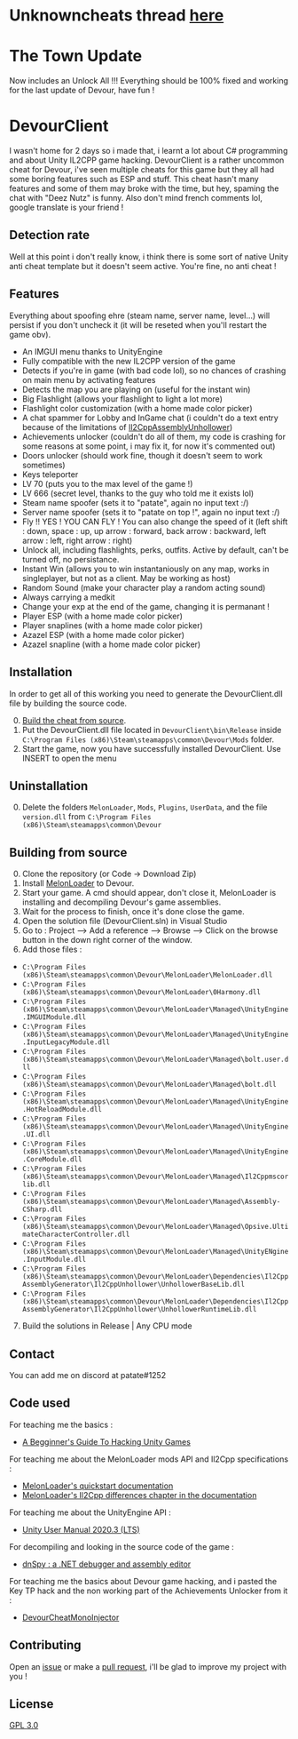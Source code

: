# Unknowncheats thread [here](https://www.unknowncheats.me/forum/other-fps-games/475950-devour-multihack-update.html)

# The Town Update
Now includes an Unlock All !!!
Everything should be 100% fixed and working for the last update of Devour, have fun !

# DevourClient

I wasn't home for 2 days so i made that, i learnt a lot about C# programming and about Unity IL2CPP game hacking.
DevourClient is a rather uncommon cheat for Devour, i've seen multiple cheats for this game but they all had some boring features such as ESP and stuff.
This cheat hasn't many features and some of them may broke with the time, but hey, spaming the chat with "Deez Nutz" is funny.
Also don't mind french comments lol, google translate is your friend !

## Detection rate

Well at this point i don't really know, i think there is some sort of native Unity anti cheat template but it doesn't seem active. You're fine, no anti cheat !

## Features
Everything about spoofing ehre (steam name, server name, level...) will persist if you don't uncheck it (it will be reseted when you'll restart the game obv).
* An IMGUI menu thanks to UnityEngine
* Fully compatible with the new IL2CPP version of the game
* Detects if you're in game (with bad code lol), so no chances of crashing on main menu by activating features
* Detects the map you are playing on (useful for the instant win)
* Big Flashlight (allows your flashlight to light a lot more)
* Flashlight color customization (with a home made color picker)
* A chat spammer for Lobby and InGame chat (i couldn't do a text entry because of the limitations of [Il2CppAssemblyUnhollower](https://github.com/knah/Il2CppAssemblyUnhollower))
* Achievements unlocker (couldn't do all of them, my code is crashing for some reasons at some point, i may fix it, for now it's commented out)
* Doors unlocker (should work fine, though it doesn't seem to work sometimes)
* Keys teleporter
* LV 70 (puts you to the max level of the game !)
* LV 666 (secret level, thanks to the guy who told me it exists lol)
* Steam name spoofer (sets it to "patate", again no input text :/)
* Server name spoofer (sets it to "patate on top !", again no input text :/)
* Fly !! YES ! YOU CAN FLY ! You can also change the speed of it (left shift : down, space : up, up arrow : forward, back arrow : backward, left arrow : left, right arrow : right)
* Unlock all, including flashlights, perks, outfits. Active by default, can't be turned off, no persistance.
* Instant Win (allows you to win instantaniously on any map, works in singleplayer, but not as a client. May be working as host)
* Random Sound (make your character play a random acting sound)
* Always carrying a medkit
* Change your exp at the end of the game, changing it is permanant !
* Player ESP (with a home made color picker)
* Player snaplines (with a home made color picker)
* Azazel ESP (with a home made color picker)
* Azazel snapline (with a home made color picker)

## Installation
In order to get all of this working you need to generate the DevourClient.dll file by building the source code.

0. [Build the cheat from source](https://github.com/ALittlePatate/DevourClient#building-from-source).
1. Put the DevourClient.dll file located in `DevourClient\bin\Release` inside `C:\Program Files (x86)\Steam\steamapps\common\Devour\Mods` folder.
2. Start the game, now you have successfully installed DevourClient. Use INSERT to open the menu

## Uninstallation

0. Delete the folders `MelonLoader`, `Mods`, `Plugins`, `UserData`, and the file `version.dll` from `C:\Program Files (x86)\Steam\steamapps\common\Devour`

## Building from source

0. Clone the repository (or Code -> Download Zip)
1. Install [MelonLoader](https://github.com/LavaGang/MelonLoader/releases) to Devour.
2. Start your game. A cmd should appear, don't close it, MelonLoader is installing and decompiling Devour's game assemblies.
3. Wait for the process to finish, once it's done close the game.
4. Open the solution file (DevourClient.sln) in Visual Studio
5. Go to : Project --> Add a reference --> Browse --> Click on the browse button in the down right corner of the window.
6. Add those files :
* `C:\Program Files (x86)\Steam\steamapps\common\Devour\MelonLoader\MelonLoader.dll`
* `C:\Program Files (x86)\Steam\steamapps\common\Devour\MelonLoader\0Harmony.dll`
* `C:\Program Files (x86)\Steam\steamapps\common\Devour\MelonLoader\Managed\UnityEngine.IMGUIModule.dll`
* `C:\Program Files (x86)\Steam\steamapps\common\Devour\MelonLoader\Managed\UnityEngine.InputLegacyModule.dll`
* `C:\Program Files (x86)\Steam\steamapps\common\Devour\MelonLoader\Managed\bolt.user.dll`
* `C:\Program Files (x86)\Steam\steamapps\common\Devour\MelonLoader\Managed\bolt.dll`
* `C:\Program Files (x86)\Steam\steamapps\common\Devour\MelonLoader\Managed\UnityEngine.HotReloadModule.dll`
* `C:\Program Files (x86)\Steam\steamapps\common\Devour\MelonLoader\Managed\UnityEngine.UI.dll`
* `C:\Program Files (x86)\Steam\steamapps\common\Devour\MelonLoader\Managed\UnityEngine.CoreModule.dll`
* `C:\Program Files (x86)\Steam\steamapps\common\Devour\MelonLoader\Managed\Il2Cppmscorlib.dll`
* `C:\Program Files (x86)\Steam\steamapps\common\Devour\MelonLoader\Managed\Assembly-CSharp.dll`
* `C:\Program Files (x86)\Steam\steamapps\common\Devour\MelonLoader\Managed\Opsive.UltimateCharacterController.dll`
* `C:\Program Files (x86)\Steam\steamapps\common\Devour\MelonLoader\Managed\UnityENgine.InputModule.dll`
* `C:\Program Files (x86)\Steam\steamapps\common\Devour\MelonLoader\Dependencies\Il2CppAssemblyGenerator\Il2CppUnhollower\UnhollowerBaseLib.dll`
* `C:\Program Files (x86)\Steam\steamapps\common\Devour\MelonLoader\Dependencies\Il2CppAssemblyGenerator\Il2CppUnhollower\UnhollowerRuntimeLib.dll`
7. Build the solutions in Release | Any CPU mode

## Contact

You can add me on discord at patate#1252

## Code used

For teaching me the basics :
* [A Begginner's Guide To Hacking Unity Games](https://www.unknowncheats.me/wiki/A_Beginner%27s_Guide_To_Hacking_Unity_Games)

For teaching me about the MelonLoader mods API and Il2Cpp specifications :
* [MelonLoader's quickstart documentation](https://melonwiki.xyz/#/modders/quickstart)
* [MelonLoader's Il2Cpp differences chapter in the documentation](https://melonwiki.xyz/#/modders/il2cppdifferences)

For teaching me about the UnityEngine API :
* [Unity User Manual 2020.3 (LTS)](https://docs.unity3d.com/Manual/index.html)

For decompiling and looking in the source code of the game :
* [dnSpy : a .NET debugger and assembly editor](https://github.com/dnSpy/dnSpy)

For teaching me the basics about Devour game hacking, and i pasted the Key TP hack and the non working part of the Achievements Unlocker from it :
* [DevourCheatMonoInjector](https://github.com/Glatrix/DevourCheatMonoInjector)

## Contributing

Open an [issue](https://github.com/ALittlePatate/DevourClient/issues/new) or make a [pull request](https://github.com/ALittlePatate/DevourClient/pulls), i'll be glad to improve my project with you !

## License

[GPL 3.0](https://www.gnu.org/licenses/gpl-3.0.md)
